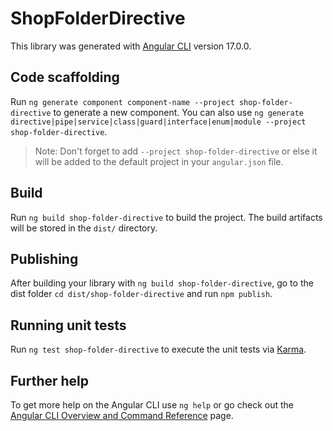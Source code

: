 # ShopFolderDirective

This library was generated with [Angular CLI](https://github.com/angular/angular-cli) version 17.0.0.

## Code scaffolding

Run `ng generate component component-name --project shop-folder-directive` to generate a new component. You can also use `ng generate directive|pipe|service|class|guard|interface|enum|module --project shop-folder-directive`.
> Note: Don't forget to add `--project shop-folder-directive` or else it will be added to the default project in your `angular.json` file. 

## Build

Run `ng build shop-folder-directive` to build the project. The build artifacts will be stored in the `dist/` directory.

## Publishing

After building your library with `ng build shop-folder-directive`, go to the dist folder `cd dist/shop-folder-directive` and run `npm publish`.

## Running unit tests

Run `ng test shop-folder-directive` to execute the unit tests via [Karma](https://karma-runner.github.io).

## Further help

To get more help on the Angular CLI use `ng help` or go check out the [Angular CLI Overview and Command Reference](https://angular.io/cli) page.
